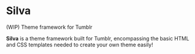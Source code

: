 Silva
=====

(WIP) Theme framework for Tumblr

**Silva** is a theme framework built for Tumblr, encompassing the basic HTML and CSS templates needed to create your own theme easily!

